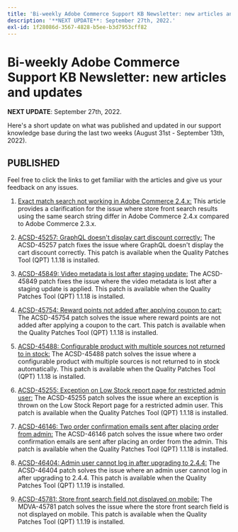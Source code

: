 ```yaml
---
title: 'Bi-weekly Adobe Commerce Support KB Newsletter: new articles and updates'
description: '**NEXT UPDATE**: September 27th, 2022.'
exl-id: 1f28086d-3567-4828-b5ee-b3d7953cff82
---
```

# Bi-weekly Adobe Commerce Support KB Newsletter: new articles and updates

 **NEXT UPDATE**: September 27th, 2022.

Here's a short update on what was published and updated in our support knowledge base during the last two weeks (August 31st - September 13th, 2022).

## PUBLISHED

Feel free to click the links to get familiar with the articles and give us your feedback on any issues.

1. [Exact match search not working in Adobe Commerce 2.4.x:](/help/troubleshooting/miscellaneous/exact-match-search-for-product-not-working-in-adobe-commerce.md) This article provides a clarification for the issue where store front search results using the same search string differ in Adobe Commerce 2.4.x compared to Adobe Commerce 2.3.x.

1. [ACSD-45257: GraphQL doesn't display cart discount correctly:](/help/support-tools/patches-available-in-qpt-tool/acsd-45257-graphql-doesnt-display-cart-discount-correctly.md) The ACSD-45257 patch fixes the issue where GraphQL doesn't display the cart discount correctly. This patch is available when the Quality Patches Tool (QPT) 1.1.18 is installed.

1. [ACSD-45849: Video metadata is lost after staging update:](/help/support-tools/patches-available-in-qpt-tool/acsd-45849-video-metadata-lost-after-staging-update.md) The ACSD-45849 patch fixes the issue where the video metadata is lost after a staging update is applied. This patch is available when the Quality Patches Tool (QPT) 1.1.18 is installed.

1. [ACSD-45754: Reward points not added after applying coupon to cart:](https://experienceleague.adobe.com/docs/commerce-knowledge-base/kb/support-tools/patches/acsd-45754-reward-points-not-added-after-applying-coupon-to-the-cart.html) The ACSD-45754 patch solves the issue where reward points are not added after applying a coupon to the cart. This patch is available when the Quality Patches Tool (QPT) 1.1.18 is installed.

1. [ACSD-45488: Configurable product with multiple sources not returned to in stock:](/help/support-tools/patches-available-in-qpt-tool/acsd-45488-configurable-product-with-multiple-sources-not-returned-to-in-stock.md) The ACSD-45488 patch solves the issue where a configurable product with multiple sources is not returned to in stock automatically. This patch is available when the Quality Patches Tool (QPT) 1.1.18 is installed.

1. [ACSD-45255: Exception on Low Stock report page for restricted admin user:](/help/support-tools/patches-available-in-qpt-tool/acsd-45255-exception-on-low-stock-report-page-for-restricted-admin-user.md) The ACSD-45255 patch solves the issue where an exception is thrown on the Low Stock Report page for a restricted admin user. This patch is available when the Quality Patches Tool (QPT) 1.1.18 is installed.

1. [ACSD-46146: Two order confirmation emails sent after placing order from admin:](/help/support-tools/patches-available-in-qpt-tool/acsd-46146-two-order-confirmation-emails-are-sent-after-placing-order-from-admin.md) The ACSD-46146 patch solves the issue where two order confirmation emails are sent after placing an order from the admin. This patch is available when the Quality Patches Tool (QPT) 1.1.18 is installed.

1. [ACSD-46404: Admin user cannot log in after upgrading to 2.4.4:](/help/support-tools/patches-available-in-qpt-tool/acsd-46404-admin-user-cannot-log-in-after-upgrading-to-2.4.4.md) The ACSD-46404 patch solves the issue where an admin user cannot log in after upgrading to 2.4.4. This patch is available when the Quality Patches Tool (QPT) 1.1.19 is installed.

1. [ACSD-45781: Store front search field not displayed on mobile:](/help/support-tools/patches-available-in-qpt-tool/acsd-45781-store-front-search-field-not-displayed-on-mobile.md) The MDVA-45781 patch solves the issue where the store front search field is not displayed on mobile. This patch is available when the Quality Patches Tool (QPT) 1.1.19 is installed.
